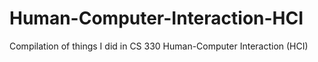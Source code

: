 # Human-Computer-Interaction-HCI
Compilation of things I did in CS 330 Human-Computer Interaction (HCI)
